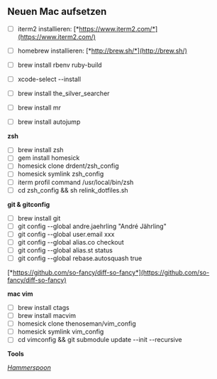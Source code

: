 **Neuen Mac aufsetzen**
---------------------------

- [ ] iterm2 installieren:
[*https://www.iterm2.com/*](https://www.iterm2.com/)

- [ ] homebrew installieren: [*http://brew.sh/*](http://brew.sh/)
- [ ] brew install rbenv ruby-build
- [ ] xcode-select --install
- [ ] brew install the_silver_searcher
- [ ] brew install mr
- [ ] brew install autojump

**zsh**

- [ ] brew install zsh
- [ ] gem install homesick
- [ ] homesick clone drdent/zsh\_config
- [ ] homesick symlink zsh\_config
- [ ] iterm profil command /usr/local/bin/zsh
- [ ] cd zsh_config && sh relink_dotfiles.sh

**git & gitconfig**

- [ ] brew install git
- [ ] git config --global andre.jaehrling "André Jährling"
- [ ] git config --global user.email xxx
- [ ] git config --global alias.co checkout
- [ ] git config --global alias.st status
- [ ] git config --global rebase.autosquash true

[*https://github.com/so-fancy/diff-so-fancy*](https://github.com/so-fancy/diff-so-fancy)


**mac vim**
- [ ] brew install ctags
- [ ] brew install macvim
- [ ] homesick clone thenoseman/vim\_config
- [ ] homesick symlink vim\_config
- [ ] cd vimconfig && git submodule update --init --recursive

**Tools**

[*Hammerspoon*](http://www.hammerspoon.org/)
